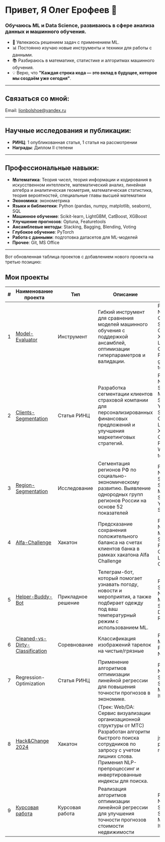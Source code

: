 # Привет, Я Олег Ерофеев 👋

### Обучаюсь ML и Data Science, развиваюсь в сфере анализа данных и машинного обучения.

- 🚀 Увлекаюсь решением задач с применением ML.  
- 📊 Постоянно изучаю новые инструменты и техники для работы с данными.  
- 📚 Разбираюсь в математике, статистике и алгоритмах машинного обучения.  
- 💡 Верю, что **"Каждая строка кода — это вклад в будущее, которое мы создаём уже сегодня"**.  

---

## Связаться со мной:

Email: lionbolshoe@yandex.ru

---

## Научные исследования и публикации:
- **РИНЦ**: 1 опубликованная статья, 1 статья на рассмотрении
- **Награды**: Диплом II степени

---

## Профессиональные навыки:
- **Математика**: Теория чисел, теория информации и кодирования в искусственном интеллекте, математический анализ, линейная алгебра и аналитическая геометрия, математическая статистика, теория вероятностей, специальные главы высшей математики
- **Экономика**: эконометрика
- **Языки и библиотеки**: Python (pandas, numpy, matplotlib, seaborn), SQL
- **Машинное обучение**: Scikit-learn, LightGBM, CatBoost, XGBoost
- **Улучшение прогнозов**: Optuna, Featuretools  
- **Ансамблевые методы**: Stacking, Bagging, Blending, Voting
- **Глубокое обучение**: PyTorch
- **Работа с данными**: подготовка датасетов для ML-моделей
- **Прочее**: Git, MS Office

---

Вот обновленная таблица проектов с добавлением нового проекта на третью позицию:

## Мои проекты

| # | Наименование проекта                                                                                  | Тип             | Описание                                                                                                                                                                                                               | Стек                                                                                                                                         | Статус       | Видимость |
|---|-------------------------------------------------------------------------------------------------------|-----------------|------------------------------------------------------------------------------------------------------------------------------------------------------------------------------------------------------------------------|----------------------------------------------------------------------------------------------------------------------------------------------|--------------|-----------|
| 1 | [Model-Evaluator](https://github.com/SomeBotMeOn/Model-Evaluator)                                     | Инструмент      | Гибкий инструмент для сравнения моделей машинного обучения с поддержкой ансамблей, оптимизации гиперпараметров и валидации.                                                                                            | Pandas, NumPy, Optuna, Scikit-learn, CatBoost, XGBoost, LightGBM, Collections, Pickle, os, gc, inspect, tqdm                                 | В разработке | Public    |
| 2 | [Clients-Segmentation](https://github.com/SomeBotMeOn/Clients-Segmentation)                           | Статья РИНЦ     | Разработка сегментации клиентов страховой компании для персонализированных финансовых предложений и улучшения маркетинговых стратегий.                                                                                 | Pandas, NumPy, Scipy, Phik, Matplotlib, Seaborn, Yellowbrick, Scikit-learn, CatBoost, LightGBM, XGBoost, Optuna, PCA, Pickle, Warnings, tqdm | На рассмотрении | Public    |
| 3 | [Region-Segmentation](https://github.com/SomeBotMeOn/Region-Segmentation)             | Исследование    | Сегментация регионов РФ по социально-экономическому развитию. Выявление однородных групп регионов России на основе 52 показателей                                            | Pandas, NumPy, Scikit-learn, SHAP, Matplotlib, Seaborn, Yellowbrick, SciPy                                                       | Написание статьи    | Private    |
| 4 | [Alfa-Challenge](https://github.com/SomeBotMeOn/Alfa-Challenge)                                       | Хакатон         | Предсказание сохранения положительного баланса на счетах клиентов банка в рамках хакатона Alfa Challenge                                                                                                               | Pandas, Numpy, Matplotlib, Seaborn, Featuretools, CatBoost, LightGBM, Optuna                                                                 | Завершено    | Public    |
| 5 | [Helper-Buddy-Bot](https://github.com/SomeBotMeOn/Helper-Buddy-Bot)                                   | Прикладное решение | Телеграм-бот, который помогает узнавать погоду, новости и мероприятия, а также подбирает одежду под ваш температурный режим с использованием ML.                                                                       | Pandas, Scikit-learn, NumPy, Matplotlib, SQLite3, Datetime, Requests                                                                         | Завершено    | Public    |
| 6 | [Cleaned-vs-Dirty-Classification](https://www.kaggle.com/code/olegerofeev/cleaned-vs-dirty-v2-pytorch-vit)               | Соревнование    | Классификация изображений тарелок на чистые/грязные                     | PyTorch, Matplotlib, Pandas, NumPy                                                                   | Завершено    | Public   |
| 7 | Regression-Optimization                                                                               | Статья РИНЦ     | Применение алгоритмов оптимизации линейной регрессии для повышения точности прогнозов в экономике.                                                                                                         | Pandas, NumPy, Seaborn, Scikit-learn, Matplotlib, Itertools                                                                                  | В публикации | Private   |
| 8 | [Hack&Change 2024](https://github.com/qiisqwww/MTS-Hack-and-Change)                                   | Хакатон         | (Трек: Web/DA: Сервис визуализации организационной структуры от МТС) Разработан алгоритм быстрого поиска сотрудников по запросу с учетом лишних слова. Применил NLP-препроцессинг и инвертированные индексы для поиска. | json, string, pymorphy3, re, nltk                                                                                                            | Завершено    | Public    |
| 9 | [Курсовая работа](https://drive.google.com/file/d/1tmFW8_qi4wZRGDCxyEcW4JA6eL3aMrFD/view?usp=sharing) | Курсовая работа     | Реализация алгоритмов оптимизации линейной регрессии для улучшения точности прогнозов стоимости недвижимости                                                                                                           | Pandas, NumPy, Seaborn, Scikit-learn, Matplotlib, Itertools                                                                                  | Завершено    | Public    |
